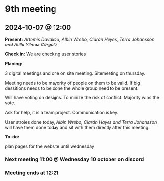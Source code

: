 # 9th meeting 
## 2024-10-07 @ 12:00

**Present:**
*Artemis Davakou,
Albin Wrebo, 
Ciarán Hayes, 
Terra Johansson and
Atilla Yilmaz Görgülü*

**Check in:**
We are checking user stories

**Planing:**

3 digital meetings and one on site meeting. Sitemeeting on thursday.

Meeting needs to be mayority of people on them to be valid. If big dessitions needs to be done the whole group need to be present.

Will have voting on designs. To minize the risk of conflict. Majority wins the vote.

Ask for help, it is a team project. Communication is key.

User stroies done today, *Albin Wrebo, Ciarán Hayes and Terra Johansson* will have them done today and sit with them directly after this meeting.

**To-do:**

plan pages for the website until wednesday


### Next meeting 11:00 @ Wednesday 10 october on discord

### Meeting ends at 12:21